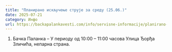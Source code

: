 ```yaml
---
title: "Планирано искључење струје за среду (25.06.)"
date: 2025-07-21
category: Инфо
url: https://backapalankavesti.com/info/servisne-informacije/planirano-iskljucenje-struje-za-sredu-25-06/
---
```


1. Бачка Паланка – У периоду од 10:00 – 11:00 часова
Улица Ђорђа Зличића, непарна страна.
